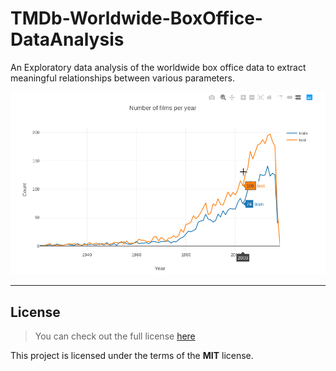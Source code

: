 TMDb-Worldwide-BoxOffice-DataAnalysis
=====================================


An Exploratory data analysis of the worldwide box office data to extract meaningful relationships between various parameters.

![Revenue Graph](./revenue.png)

---

## License
>You can check out the full license [here](https://github.com/chilloutwithanas/TMDb-Worldwide-BoxOffice-DataAnalysis/blob/master/LICENSE)

This project is licensed under the terms of the **MIT** license.
